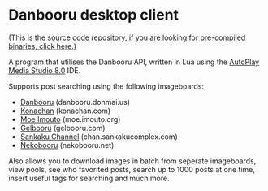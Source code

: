 Danbooru desktop client
=================

[(This is the source code repository, if you are looking for pre-compiled binaries, click here.)][1]

A program that utilises the Danbooru API, written in Lua using the [AutoPlay Media Studio 8.0][2] IDE.

Supports post searching using the following imageboards:

  - [Danbooru][3] (danbooru.donmai.us)
  - [Konachan][4] (konachan.com)
  - [Moe Imouto][5] (moe.imouto.org)
  - [Gelbooru][6] (gelbooru.com)
  - [Sankaku Channel][7] (chan.sankakucomplex.com)
  - [Nekobooru][8] (nekobooru.net)

Also allows you to download images in batch from seperate imageboards, view pools, see who favorited posts, search up to 1000 posts at one time, insert useful tags for searching and much more.


  [1]: https://github.com/Shadiku/danbooru-desktop "danbooru-desktop @ GitHub"
  [2]: autoplay.org "Freeware version available here."
  [3]: http://danbooru.donmai.us "Danbooru"
  [4]: http://konachan.com/ "Konachan"
  [5]: http://moe.imouto.org "Moe Imouto"
  [6]: http://gelbooru.com "Gelbooru"
  [7]: http://chan.sankakucomplex.com "Sankaku Channel"
  [8]: http://nekobooru.net "Nekobooru"